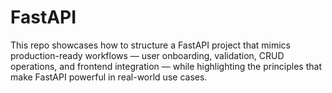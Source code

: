 # FastAPI
This repo showcases how to structure a FastAPI project that mimics production-ready workflows — user onboarding, validation, CRUD operations, and frontend integration — while highlighting the principles that make FastAPI powerful in real-world use cases.
